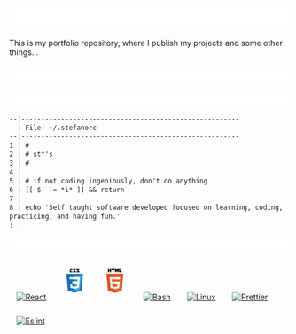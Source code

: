 <a href='https://sstefanofm.github.io' target='_blank'><img src='https://raw.githubusercontent.com/sstefanofm/sstefanofm.github.io/master/.github/title.svg' alt='sstefanofm.github.io' /></a>

<p>This is my portfolio repository, where I publish my projects and some other things...</p>

<a href='https://github.com/sstefanofm/sstefanofm.github.io/tree/master' target='_blank'><img src='https://raw.githubusercontent.com/sstefanofm/sstefanofm.github.io/master/.github/source_code.svg' alt='source code' /></a>

<a href='https://linkedin.com/in/stefano-federici-marsegani' target='_blank'><img src='https://raw.githubusercontent.com/sstefanofm/sstefanofm.github.io/master/.github/me.svg' alt='Stefano Federici Marsegani' /></a>

```
--|-------------------------------------------------------
  | File: ~/.stefanorc
--|-------------------------------------------------------
1 | #
2 | # stf's
3 | #
4 |
5 | # if not coding ingeniously, don't do anything
6 | [[ $- != *i* ]] && return
7 |
8 | echo 'Self taught software developed focused on learning, coding, practicing, and having fun.'
: _
```

<a href='#'><img src='https://raw.githubusercontent.com/sstefanofm/sstefanofm.github.io/master/.github/tools.svg' alt='This portfolio was made with the following technologies' /></a>

[<img style='padding: 13px' height='43px' src='https://react.dev/favicon.ico' alt='React' />](https://react.dev)
[<img style='padding: 13px' height='43px' src='https://raw.githubusercontent.com/github/explore/80688e429a7d4ef2fca1e82350fe8e3517d3494d/topics/css/css.png' alt='CSS' />](https://www.w3schools.com/Css/)
[<img style='padding: 13px' height='43px' src='https://raw.githubusercontent.com/github/explore/80688e429a7d4ef2fca1e82350fe8e3517d3494d/topics/html/html.png' alt='HTML' />](https://www.w3schools.com/html/)
[<img style='padding: 13px' height='43px' src='https://bashlogo.com/img/logo/png/full_colored_light.png' alt='Bash' />](https://www.gnu.org/software/bash/)
[<img style='padding: 13px' height='43px' src='https://upload.wikimedia.org/wikipedia/commons/e/ee/GNU%2BLinux.png' alt='Linux' />](https://www.gnu.org/gnu/linux-and-gnu.en.html)
[<img style='padding: 13px' height='43px' src='https://prettier.io/icon.png' alt='Prettier' />](https://prettier.io)
[<img style='padding: 13px' height='43px' src='https://eslint.org/favicon.ico' alt='Eslint' />](https://eslint.org)
